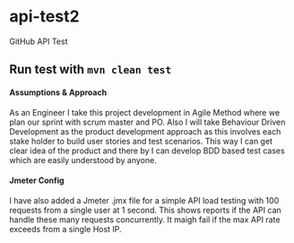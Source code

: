 # api-test2
GitHub API Test

## Run test with `mvn clean test`

#### Assumptions & Approach

As an Engineer I take this project development in Agile Method where we plan our sprint with 
scrum master and PO. Also I will take Behaviour Driven Development as the product development approach as this involves each stake holder to build user stories
and test scenarios. This way I can get clear idea of the product and there by I can develop BDD based test cases which are easily understood by anyone.

#### Jmeter Config
I have also added a Jmeter .jmx file for a simple API load testing with 100 requests from a single user at 1 second. This shows reports if the API can handle these many requests concurrently. It maigh fail if the max API rate exceeds from a single Host IP.